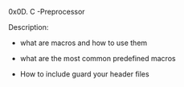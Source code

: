 0x0D. C -Preprocessor
 
 Description:

 * what are macros and how to use them

 * what are the most common  predefined macros

 * How to include guard your header files 
